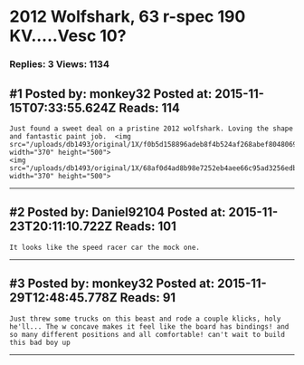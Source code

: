 # 2012 Wolfshark, 63 r-spec 190 KV&hellip;..Vesc 10?

### Replies: 3 Views: 1134

## \#1 Posted by: monkey32 Posted at: 2015-11-15T07:33:55.624Z Reads: 114

```
Just found a sweet deal on a pristine 2012 wolfshark. Loving the shape and fantastic paint job.  <img src="/uploads/db1493/original/1X/f0b5d158896adeb8f4b524af268abef8048069b3.jpg" width="370" height="500">
<img src="/uploads/db1493/original/1X/68af0d4ad8b98e7252eb4aee66c95ad3256edb66.jpg" width="370" height="500">
```

---
## \#2 Posted by: Daniel92104 Posted at: 2015-11-23T20:11:10.722Z Reads: 101

```
It looks like the speed racer car the mock one.
```

---
## \#3 Posted by: monkey32 Posted at: 2015-11-29T12:48:45.778Z Reads: 91

```
Just threw some trucks on this beast and rode a couple klicks, holy he'll... The w concave makes it feel like the board has bindings! and so many different positions and all comfortable! can't wait to build this bad boy up
```

---

